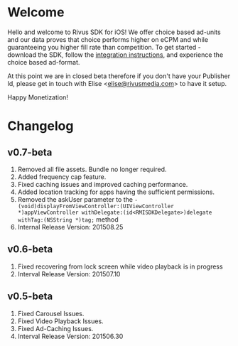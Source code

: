 Welcome
=======

Hello and welcome to Rivus SDK for iOS! We offer choice based ad-units and our data proves that choice performs higher on eCPM and while guaranteeing you higher fill rate than competition. To get started - download the SDK, follow the [integration instructions](https://github.com/RivusMedia/ios-rivus-sdk/wiki), and experience the choice based ad-format.

At this point we are in closed beta therefore if you don't have your Publisher Id, please get in touch with Elise &lt;elise@rivusmedia.com&gt; to have it setup.

Happy Monetization!

Changelog
=========

v0.7-beta
---------

1. Removed all file assets. Bundle no longer required.
2. Added frequency cap feature.
3. Fixed caching issues and improved caching performance.
4. Added location tracking for apps having the sufficient permissions.
5. Removed the askUser parameter to the ``` -(void)displayFromViewController:(UIViewController *)appViewController withDelegate:(id<RMISDKDelegate>)delegate withTag:(NSString *)tag; ``` method
6. Internal Release Version: 201508.25

v0.6-beta
---------

1. Fixed recovering from lock screen while video playback is in progress
2. Interval Release Version: 201507.10

v0.5-beta
---------

1. Fixed Carousel Issues.
2. Fixed Video Playback Issues.
3. Fixed Ad-Caching Issues.
4. Interval Release Version: 201506.30
